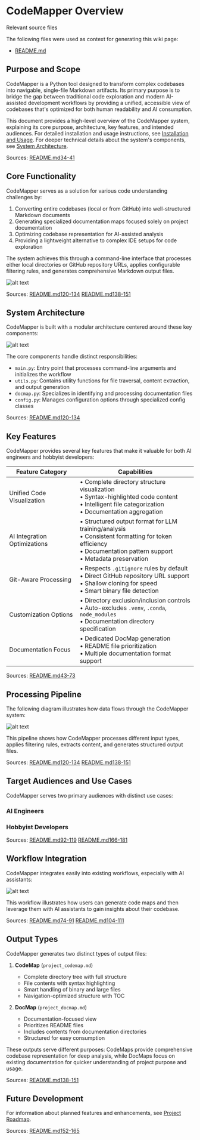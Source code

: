 # CodeMapper Overview

Relevant source files

The following files were used as context for generating this wiki page:

* [README.md](https://github.com/shaneholloman/codemapper/blob/32e5c294/README.md)

## Purpose and Scope

CodeMapper is a Python tool designed to transform complex codebases into navigable, single-file Markdown artifacts. Its primary purpose is to bridge the gap between traditional code exploration and modern AI-assisted development workflows by providing a unified, accessible view of codebases that's optimized for both human readability and AI consumption.

This document provides a high-level overview of the CodeMapper system, explaining its core purpose, architecture, key features, and intended audiences. For detailed installation and usage instructions, see [Installation and Usage](/shaneholloman/codemapper/2-installation-and-usage). For deeper technical details about the system's components, see [System Architecture](/shaneholloman/codemapper/3-system-architecture).

Sources: [README.md34-41](https://github.com/shaneholloman/codemapper/blob/32e5c294/README.md#L34-L41)

## Core Functionality

CodeMapper serves as a solution for various code understanding challenges by:

1. Converting entire codebases (local or from GitHub) into well-structured Markdown documents
2. Generating specialized documentation maps focused solely on project documentation
3. Optimizing codebase representation for AI-assisted analysis
4. Providing a lightweight alternative to complex IDE setups for code exploration

The system achieves this through a command-line interface that processes either local directories or GitHub repository URLs, applies configurable filtering rules, and generates comprehensive Markdown output files.

![alt text](./assets/1.svg)

Sources: [README.md120-134](https://github.com/shaneholloman/codemapper/blob/32e5c294/README.md#L120-L134) [README.md138-151](https://github.com/shaneholloman/codemapper/blob/32e5c294/README.md#L138-L151)

## System Architecture

CodeMapper is built with a modular architecture centered around these key components:

![alt text](./assets/2.svg)

The core components handle distinct responsibilities:

* `main.py`: Entry point that processes command-line arguments and initializes the workflow
* `utils.py`: Contains utility functions for file traversal, content extraction, and output generation
* `docmap.py`: Specializes in identifying and processing documentation files
* `config.py`: Manages configuration options through specialized config classes

Sources: [README.md120-134](https://github.com/shaneholloman/codemapper/blob/32e5c294/README.md#L120-L134)

## Key Features

CodeMapper provides several key features that make it valuable for both AI engineers and hobbyist developers:

| Feature Category             | Capabilities                                                                                                                                                             |
| ---------------------------- | ------------------------------------------------------------------------------------------------------------------------------------------------------------------------ |
| Unified Code Visualization   | • Complete directory structure visualization  <br>• Syntax-highlighted code content  <br>• Intelligent file categorization  <br>• Documentation aggregation              |
| AI Integration Optimizations | • Structured output format for LLM training/analysis  <br>• Consistent formatting for token efficiency  <br>• Documentation pattern support  <br>• Metadata preservation |
| Git-Aware Processing         | • Respects `.gitignore` rules by default  <br>• Direct GitHub repository URL support  <br>• Shallow cloning for speed  <br>• Smart binary file detection                 |
| Customization Options        | • Directory exclusion/inclusion controls  <br>• Auto-excludes `.venv`, `.conda`, `node_modules`  <br>• Documentation directory specification                             |
| Documentation Focus          | • Dedicated DocMap generation  <br>• README file prioritization  <br>• Multiple documentation format support                                                             |

Sources: [README.md43-73](https://github.com/shaneholloman/codemapper/blob/32e5c294/README.md#L43-L73)

## Processing Pipeline

The following diagram illustrates how data flows through the CodeMapper system:

![alt text](./assets/3.svg)

This pipeline shows how CodeMapper processes different input types, applies filtering rules, extracts content, and generates structured output files.

Sources: [README.md120-134](https://github.com/shaneholloman/codemapper/blob/32e5c294/README.md#L120-L134) [README.md138-151](https://github.com/shaneholloman/codemapper/blob/32e5c294/README.md#L138-L151)

## Target Audiences and Use Cases

CodeMapper serves two primary audiences with distinct use cases:

### AI Engineers

### Hobbyist Developers

Sources: [README.md92-119](https://github.com/shaneholloman/codemapper/blob/32e5c294/README.md#L92-L119) [README.md166-181](https://github.com/shaneholloman/codemapper/blob/32e5c294/README.md#L166-L181)

## Workflow Integration

CodeMapper integrates easily into existing workflows, especially with AI assistants:

![alt text](./assets/4.svg)

This workflow illustrates how users can generate code maps and then leverage them with AI assistants to gain insights about their codebase.

Sources: [README.md74-91](https://github.com/shaneholloman/codemapper/blob/32e5c294/README.md#L74-L91) [README.md104-111](https://github.com/shaneholloman/codemapper/blob/32e5c294/README.md#L104-L111)

## Output Types

CodeMapper generates two distinct types of output files:

1. **CodeMap** (`project_codemap.md`)

    * Complete directory tree with full structure
    * File contents with syntax highlighting
    * Smart handling of binary and large files
    * Navigation-optimized structure with TOC
2. **DocMap** (`project_docmap.md`)

    * Documentation-focused view
    * Prioritizes README files
    * Includes contents from documentation directories
    * Structured for easy consumption

These outputs serve different purposes: CodeMaps provide comprehensive codebase representation for deep analysis, while DocMaps focus on existing documentation for quicker understanding of project purpose and usage.

Sources: [README.md138-151](https://github.com/shaneholloman/codemapper/blob/32e5c294/README.md#L138-L151)

## Future Development

For information about planned features and enhancements, see [Project Roadmap](/shaneholloman/codemapper/4.3-project-roadmap).

Sources: [README.md152-165](https://github.com/shaneholloman/codemapper/blob/32e5c294/README.md#L152-L165)
